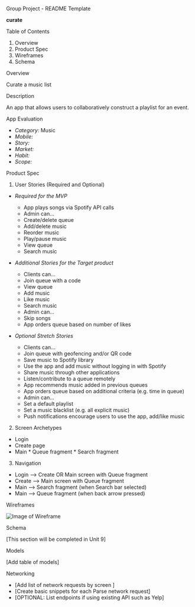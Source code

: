 Group Project - README Template

**curate**

Table of Contents

1. Overview
2. Product Spec
3. Wireframes
4. Schema


Overview

Curate a music list

Description

An app that allows users to collaboratively construct a playlist for an event.


App Evaluation

* *Category:* Music
* *Mobile:*
* *Story:*
* *Market:*  
* *Habit:*
* *Scope:*


Product Spec

1. User Stories (Required and Optional)

* *Required for the MVP*

   * App plays songs via Spotify API calls
   * Admin can...
    * Create/delete queue
    * Add/delete music
    * Reorder music
    * Play/pause music
    * View queue
    * Search music


* *Additional Stories for the Target product*

   * Clients can...
    * Join queue with a code
    * View queue
    * Add music
    * Like music
    * Search music
   * Admin can...
    * Skip songs
   * App orders queue based on number of likes


* *Optional Stretch Stories*

   * Clients can...
    * Join queue with geofencing and/or QR code
    * Save music to Spotify library
    * Use the app and add music without logging in with Spotify
    * Share music through other applications
    * Listen/contribute to a queue remotely
   * App recommends music added in previous queues
   * App orders queue based on additional criteria (e.g. time in queue)
   * Admin can...
    * Set a default playlist
    * Set a music blacklist (e.g. all explicit music)
   * Push notifications encourage users to use the app, add/like music


2. Screen Archetypes

* Login
* Create page
* Main
      * Queue fragment
      * Search fragment

3. Navigation

* Login --> Create OR Main screen with Queue fragment
* Create --> Main screen with Queue fragment
* Main --> Search fragment (when Search bar selected)
* Main --> Queue fragment (when back arrow pressed)

Wireframes

![Image of Wireframe](./wireframe.png)


Schema

[This section will be completed in Unit 9]

Models

[Add table of models]

Networking

* [Add list of network requests by screen ]
* [Create basic snippets for each Parse network request]
* [OPTIONAL: List endpoints if using existing API such as Yelp]
